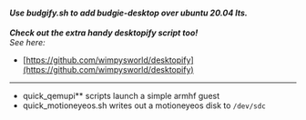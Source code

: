     
#### ***Use budgify.sh to add budgie-desktop over ubuntu 20.04 lts.***

***Check out the extra handy desktopify script too!***      
*See here:*  
- [https://github.com/wimpysworld/desktopify](https://github.com/wimpysworld/desktopify)
        
- - - 
        
- quick_qemupi** scripts launch a simple armhf guest           
- quick_motioneyeos.sh writes out a motioneyeos disk to `/dev/sdc`